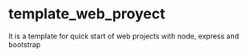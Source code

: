 # template_web_proyect
It is a template for quick start of web projects with node, express and bootstrap
